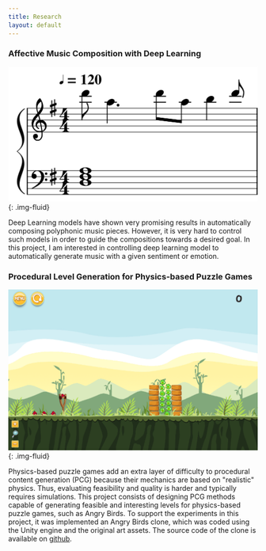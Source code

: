 ```yaml
---
title: Research
layout: default
---
```


### Affective Music Composition with Deep Learning

![](imgs/music.png){: .img-fluid}

Deep Learning models have shown very promising results in automatically composing polyphonic music pieces.
However, it is very hard to control such models in order to guide the compositions towards a desired goal.
In this project, I am interested in controlling deep learning model to automatically generate music with
a given sentiment or emotion.

### Procedural Level Generation for Physics-based Puzzle Games

![](imgs/science-birds.png){: .img-fluid}

Physics-based puzzle games add an extra layer of difficulty to procedural content generation
(PCG) because their mechanics are based on "realistic" physics. Thus, evaluating feasibility
and quality is harder and typically requires simulations. This project consists
of designing PCG methods capable of generating feasible and interesting levels for
physics-based puzzle games, such as Angry Birds. To support the experiments in
this project, it was implemented an Angry Birds clone, which was coded using the
Unity engine and the original art assets. The source code of the clone is available on
<a href="https://github.com/lucasnfe/AngryBirdsCover">github</a>.
